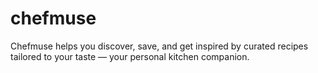 # chefmuse
Chefmuse helps you discover, save, and get inspired by curated recipes tailored to your taste — your personal kitchen companion.

